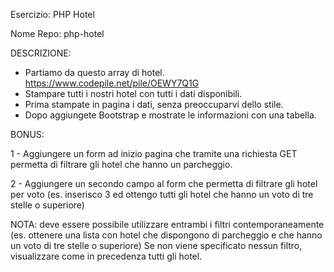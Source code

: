 Esercizio: PHP Hotel

Nome Repo: php-hotel

DESCRIZIONE:

- Partiamo da questo array di hotel. https://www.codepile.net/pile/OEWY7Q1G
- Stampare tutti i nostri hotel con tutti i dati disponibili.
- Prima stampate in pagina i dati, senza preoccuparvi dello stile.
- Dopo aggiungete Bootstrap e mostrate le informazioni con una tabella.

BONUS:

1 - Aggiungere un form ad inizio pagina che tramite una richiesta GET permetta di filtrare gli hotel che hanno un parcheggio.

2 - Aggiungere un secondo campo al form che permetta di filtrare gli hotel per voto (es. inserisco 3 ed ottengo tutti gli hotel che hanno un voto di tre stelle o superiore)

NOTA: deve essere possibile utilizzare entrambi i filtri contemporaneamente (es. ottenere una lista con hotel che dispongono di parcheggio e che hanno un voto di tre stelle o superiore)
Se non viene specificato nessun filtro, visualizzare come in precedenza tutti gli hotel.
